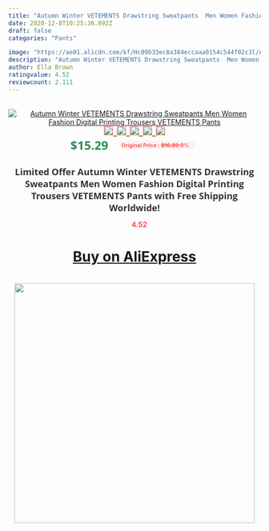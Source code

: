 ```yaml
---
title: "Autumn Winter VETEMENTS Drawstring Sweatpants  Men Women Fashion Digital Printing Trousers VETEMENTS Pants"
date: 2020-12-8T10:25:36.892Z
draft: false
categories: "Pants"

image: "https://ae01.alicdn.com/kf/Hc09b33ec8a384eccaaa0154c544f02c3l/Autumn-Winter-VETEMENTS-Drawstring-Sweatpants-Men-Women-Fashion-Digital-Printing-Trousers-VETEMENTS-Pants.jpg"
description: "Autumn Winter VETEMENTS Drawstring Sweatpants  Men Women Fashion Digital Printing Trousers VETEMENTS Pants"
author: Ella Brown
ratingvalue: 4.52
reviewcount: 2.111
---
```

<br>
<div style="text-align: center;">
<a href="https://s.click.aliexpress.com/e/_A3p8oN" target="_blank" rel="nofollow noopener noreferrer"><img alt="Autumn Winter VETEMENTS Drawstring Sweatpants  Men Women Fashion Digital Printing Trousers VETEMENTS Pants" class="magnifier-image" src="https://ae01.alicdn.com/kf/Hc09b33ec8a384eccaaa0154c544f02c3l/Autumn-Winter-VETEMENTS-Drawstring-Sweatpants-Men-Women-Fashion-Digital-Printing-Trousers-VETEMENTS-Pants.jpg_640x640.jpg">
<br>
<img style="border:1px solid salmon" src="https://ae01.alicdn.com/kf/Hc09b33ec8a384eccaaa0154c544f02c3l/Autumn-Winter-VETEMENTS-Drawstring-Sweatpants-Men-Women-Fashion-Digital-Printing-Trousers-VETEMENTS-Pants.jpg_120x120.jpg">&nbsp;&nbsp;<img style="border:1px solid salmon" src="https://ae01.alicdn.com/kf/H7c55c67dbf0c48dda2d306ff8fd6fe08y/Autumn-Winter-VETEMENTS-Drawstring-Sweatpants-Men-Women-Fashion-Digital-Printing-Trousers-VETEMENTS-Pants.jpg_120x120.jpg">&nbsp;&nbsp;<img style="border:1px solid salmon" src="https://ae01.alicdn.com/kf/Hb362db8699bc41ff993993aceb13c4d8I/Autumn-Winter-VETEMENTS-Drawstring-Sweatpants-Men-Women-Fashion-Digital-Printing-Trousers-VETEMENTS-Pants.jpg_120x120.jpg">&nbsp;&nbsp;<img style="border:1px solid salmon" src="https://ae01.alicdn.com/kf/H3059b6e672d14fe6a785c3072473c2c6Q/Autumn-Winter-VETEMENTS-Drawstring-Sweatpants-Men-Women-Fashion-Digital-Printing-Trousers-VETEMENTS-Pants.jpg_120x120.jpg">&nbsp;&nbsp;<img style="border:1px solid salmon" src="https://ae01.alicdn.com/kf/H83541bd5ac124ddb813b17265e52a52dG/Autumn-Winter-VETEMENTS-Drawstring-Sweatpants-Men-Women-Fashion-Digital-Printing-Trousers-VETEMENTS-Pants.jpg_120x120.jpg"></a></div><br0>
<div style="text-align: center;"><span style="background-color: white; border: 0px; box-sizing: border-box; color: seagreen; display: inline-block; font-family: &quot;open sans&quot; , &quot;arial&quot; , &quot;helvetica&quot; , sans-serif , &quot;heiti&quot;; font-size: 24px; font-stretch: inherit; font-weight: 700; line-height: inherit; margin: 0px 10px 0px 0px; padding: 0px; vertical-align: middle;">$15.29 </span>
<span style="background: rgb(255 , 241 , 241); border-radius: 3px; border: 0px; box-sizing: border-box; color: #ff4747; display: inline-block; font-family: inherit; font-size: 12px; font-stretch: inherit; font-style: inherit; font-variant: inherit; font-weight: 600; line-height: inherit; margin: 0px; padding: 2px 5px; transform: scale(0.9); vertical-align: middle;">Original Price : <b style="text-decoration: line-through;">$16.80 </b> 9%&nbsp;&nbsp;</span></div>
<h1 style="color: #333333; display: inline-block; font-family: &quot;open sans&quot; , &quot;arial&quot; , &quot;helvetica&quot; , sans-serif , &quot;heiti&quot;; font-size: 18px; font-stretch: inherit; font-weight: 700; text-align: center;">Limited Offer Autumn Winter VETEMENTS Drawstring Sweatpants  Men Women Fashion Digital Printing Trousers VETEMENTS Pants with Free Shipping Worldwide!</h1>
<div style="color: #ff4747; text-align: center;">
<img src="https://4.bp.blogspot.com/-M0ZcTcb-5uY/XleCXlxnR4I/AAAAAAAAAEc/OrjgMkXV1oMQFaCRZj5HQwOCBcu3w1FegCPcBGAYYCw/s1600/star.png" style="height: 15px;">&nbsp;<b>4.52</b></div>
<div class="button_cont" align="center"><a class="buynow_a" href="https://s.click.aliexpress.com/e/_A3p8oN" target="_blank" rel="nofollow noopener noreferrer"><H1>Buy on AliExpress</H1></a></div><br>
<div class="separator" style="clear: both; text-align: center;">
<img src="https://lh3.googleusercontent.com/-pTy5HemUv9M/XlePHvY0dAI/AAAAAAAAAE4/0nX5iRUoIWY8eMW9Dpxeirr157OZliDIgCLcBGAsYHQ/s1600/badge.gif" width="480">
</div>
